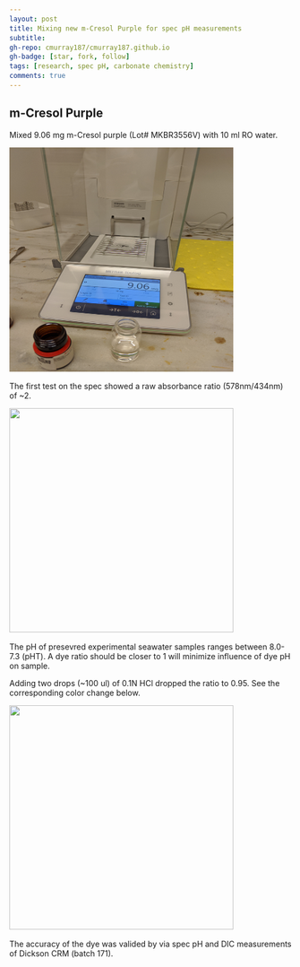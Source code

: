 ```yaml
---
layout: post
title: Mixing new m-Cresol Purple for spec pH measurements
subtitle:
gh-repo: cmurray187/cmurray187.github.io
gh-badge: [star, fork, follow]
tags: [research, spec pH, carbonate chemistry]
comments: true
---
```

## **m-Cresol Purple**

Mixed 9.06 mg m-Cresol purple (Lot# MKBR3556V) with 10 ml RO water.

<img src="https://raw.githubusercontent.com/cmurray187/cmurray187.github.io/master/notebookimages/June%2014%202020/IMG_20200614_154604.jpg" width="400" height="400">

The first test on the spec showed a raw absorbance ratio (578nm/434nm) of ~2.

<img src="https://github.com/cmurray187/cmurray187.github.io/blob/master/notebookimages/June%2014%202020/IMG_20200615_145416.jpg?raw=true" width="400" height="400">

The pH of presevred experimental seawater samples ranges between 8.0-7.3 (pHT). A dye ratio should be closer to 1 will minimize influence of dye pH on sample. 

Adding two drops (~100 ul) of 0.1N HCl dropped the ratio to 0.95. See the corresponding color change below. 

<img src="https://github.com/cmurray187/cmurray187.github.io/blob/master/notebookimages/June%2014%202020/IMG_20200615_150256.jpg?raw=true" width="400" height="400">

The accuracy of the dye was valided by via spec pH and DIC measurements of Dickson CRM (batch 171).
